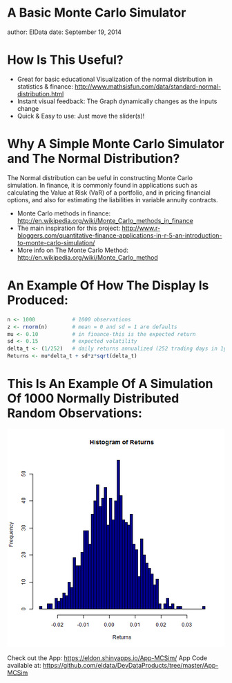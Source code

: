 A Basic Monte Carlo Simulator
========================================================
author: ElData
date: September 19, 2014

How Is This Useful?
========================================================

- Great for basic educational Visualization of the normal 
distribution in statistics & finance: 
http://www.mathsisfun.com/data/standard-normal-distribution.html
- Instant visual feedback: The Graph dynamically changes as the inputs change
- Quick & Easy to use:  Just move the slider(s)! 

Why A Simple Monte Carlo Simulator and The Normal Distribution?
========================================================

The Normal distribution can be ueful in constructing Monte Carlo simulation.  In finance, it is commonly found in applications such as calculating the Value at Risk (VaR) of a portfolio, and in pricing financial options, and also for  estimating the liabilities in variable annuity contracts.

- Monte Carlo methods in finance: http://en.wikipedia.org/wiki/Monte_Carlo_methods_in_finance
- The main inspiration for this project: http://www.r-bloggers.com/quantitative-finance-applications-in-r-5-an-introduction-to-monte-carlo-simulation/
- More info on The Monte Carlo Method: http://en.wikipedia.org/wiki/Monte_Carlo_method


An Example Of How The Display Is Produced:
========================================================


```r
n <- 1000            # 1000 observations
z <- rnorm(n)        # mean = 0 and sd = 1 are defaults
mu <- 0.10           # in finance-this is the expected return
sd <- 0.15           # expected volatility
delta_t <- (1/252)   # daily returns annualized (252 trading days in 1yr)
Returns <- mu*delta_t + sd*z*sqrt(delta_t)
```

This Is An Example Of A Simulation Of 1000 Normally Distributed Random Observations:
========================================================

![plot of chunk unnamed-chunk-2](MCSim-figure/unnamed-chunk-2.png) 

Check out the App: https://eldon.shinyapps.io/App-MCSim/
App Code available at: https://github.com/eldata/DevDataProducts/tree/master/App-MCSim



